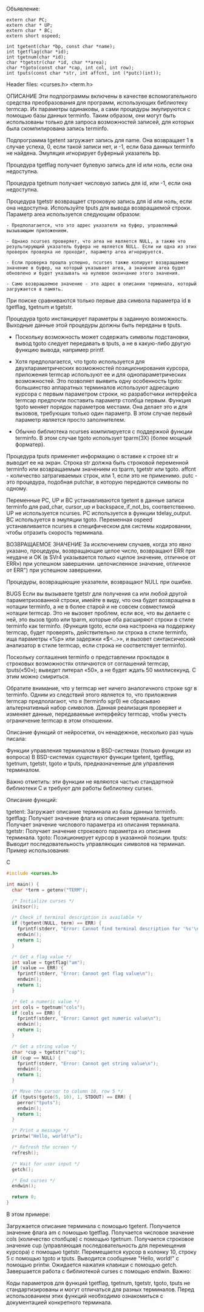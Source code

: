 Объявление:

    extern char PC;
    extern char * UP;
    extern char * BC;
    extern short ospeed;

    int tgetent(char *bp, const char *name);
    int tgetflag(char *id);
    int tgetnum(char *id);
    char *tgetstr(char *id, char **area);
    char *tgoto(const char *cap, int col, int row);
    int tputs(const char *str, int affcnt, int (*putc)(int));

Header files:
    <сurses.h>
    <term.h>

ОПИСАНИЕ
Эти подпрограммы включены в качестве вспомогательного средства преобразования для программ, использующих библиотеку termcap.  Их параметры одинаковы, а сами процедуры эмулируются с помощью базы данных terminfo.  Таким образом, они могут быть использованы только для запроса возможностей записей, для которых была скомпилирована запись terminfo.

Подпрограмма tgetent загружает запись для name.  Она возвращает 1 в случае успеха, 0, если такой записи нет, и -1, если базa данных terminfo не найдена.  Эмуляция игнорирует буферный указатель bp.

Процедура tgetflag получает булевую запись для id или ноль, если она недоступна.

Процедура tgetnum получает числовую запись для id, или -1, если она недоступна.

Процедура tgetstr возвращает строковую запись для id или ноль, если она недоступна.  Используйте tputs для вывода возвращаемой строки.
Параметр area используется следующим образом:

	- Предполагается, что это адрес указателя на буфер, управляемый вызывающим приложением.

	- Однако ncurses проверяет, что area не является NULL, а также что результирующий указатель буфера не является NULL. Если ни одна из этих проверок проверка не проходит, параметр area игнорируется.

	- Если проверка прошла успешно, ncurses также копирует возвращаемое значение в буфер, на который указывает area, а значение area будет обновлено и будет указывать на нулевое окончание этого значения.

	- Само возвращаемое значение - это адрес в описании терминала, который загружается в память.

При поиске сравниваются только первые два символа параметра id в tgetflag, tgetnum и tgetstr.

Процедура tgoto инстанцирует параметры в заданную возможность. Выходные данные этой процедуры должны быть переданы в tputs.

  - Поскольку возможность может содержать символы подстановки, вывод tgoto следует передавать в tputs, а не в какую-либо другую функцию вывода, например printf.

  - Хотя предполагается, что tgoto используется для двухпараметрических возможностей позиционирования курсора, приложения termcap используют ее и для однопараметрических возможностей. Это позволяет выявить одну особенность tgoto: большинство аппаратных терминалов используют адресацию курсора с первым параметром строки, но разработчики интерфейса termcap предпочли поставить параметр столбца первым. Функция tgoto меняет порядок параметров местами. Она делает это и для вызовов, требующих только один параметр. В этом случае первый параметр является просто заполнителем.

  - Обычно библиотека ncurses компилируется с поддержкой функции terminfo.  В этом случае tgoto использует tparm(3X) (более мощный форматер).

Процедура tputs применяет информацию о вставке к строке str и выводит ее на экран. Строка str должна быть строковой переменной terminfo или возвращаемым значением из tparm, tgetstr или tgoto. affcnt - количество затрагиваемых строк, или 1, если это не применимо.
putc - это процедура, подобная putchar, в которую передаются символы по одному.

Переменные PC, UP и BC устанавливаются tgetent в данные записи terminfo для pad_char, cursor_up и backspace_if_not_bs, соответственно.  UP не используется ncurses.  PC используется в функции tdelay_output.  BC используется в эмуляции tgoto.  Переменная ospeed устанавливается ncurses в специфическом для системы кодировании, чтобы отразить скорость терминала.

ВОЗВРАЩАЕМОЕ ЗНАЧЕНИЕ
За исключением случаев, когда это явно указано, процедуры, возвращающие целое число, возвращают ERR при неудаче и OK (в SVr4 указывается только «целое значение, отличное от ERR») при успешном завершении. целочисленное значение, отличное от ERR") при успешном завершении.

Процедуры, возвращающие указатели, возвращают NULL при ошибке.

BUGS
Если вы вызываете tgetstr для получения ca или любой другой параметризованной строки, имейте в виду, что она будет возвращена в нотации terminfo, а не в более старой и не совсем совместимой нотации termcap.  Это не вызовет проблем, если все, что вы делаете с ней, это вызов tgoto или tparm, которые оба расширяют строки в стиле terminfo как terminfo.  (Функция tgoto, если она настроена на поддержку termcap, будет проверять, действительно ли строка в стиле terminfo, ища параметры «%p» или задержки «$<..>», и вызовет синтаксический анализатор в стиле termcap, если строка не соответствует terminfo).

Поскольку соглашения terminfo о представлении прокладок в строковых возможностях отличаются от соглашений termcap, tputs(«50»); выведет литерал «50», а не будет ждать 50 миллисекунд.  С этим можно смириться.

Обратите внимание, что у termcap нет ничего аналогичного строке sgr в terminfo.  Одним из следствий этого является то, что приложения termcap
 предполагают, что я (terminfo sgr0) не сбрасываю альтернативный набор символов.  Данная реализация проверяет и изменяет данные, передаваемые интерфейсу termcap, чтобы учесть ограничение termcap в этом отношении.

 Описание функций от нейросетки, оч ненадежное, несколько раз чушь писала:

 Функции управления терминалом в BSD-системах (только функции из вопроса)
В BSD-системах существуют функции tgetent, tgetflag, tgetnum, tgetstr, tgoto и tputs, предназначенные для управления терминалом.

Важно отметить: эти функции не являются частью стандартной библиотеки C и требуют для работы библиотеку curses.

Описание функций:

tgetent: Загружает описание терминала из базы данных terminfo.
tgetflag: Получает значение флага из описания терминала.
tgetnum: Получает значение числового параметра из описания терминала.
tgetstr: Получает значение строкового параметра из описания терминала.
tgoto: Позиционирует курсор в указанной позиции.
tputs: Выводит последовательность управляющих символов на терминал.
Пример использования:

C
```c
#include <curses.h>

int main() {
  char *term = getenv("TERM");

  /* Initialize curses */
  initscr();

  /* Check if terminal description is available */
  if (tgetent(NULL, term) == ERR) {
    fprintf(stderr, "Error: Cannot find terminal description for '%s'\n", term);
    endwin();
    return 1;
  }

  /* Get a flag value */
  int value = tgetflag("am");
  if (value == ERR) {
    fprintf(stderr, "Error: Cannot get flag value\n");
    endwin();
    return 1;
  }

  /* Get a numeric value */
  int cols = tgetnum("cols");
  if (cols == ERR) {
    fprintf(stderr, "Error: Cannot get numeric value\n");
    endwin();
    return 1;
  }

  /* Get a string value */
  char *cup = tgetstr("cup");
  if (cup == NULL) {
    fprintf(stderr, "Error: Cannot get string value\n");
    endwin();
    return 1;
  }

  /* Move the cursor to column 10, row 5 */
  if (tputs(tgoto(5, 10), 1, STDOUT) == ERR) {
    perror("tputs");
    endwin();
    return 1;
  }

  /* Print a message */
  printw("Hello, world!\n");

  /* Refresh the screen */
  refresh();

  /* Wait for user input */
  getch();

  /* End curses */
  endwin();

  return 0;
}
```

В этом примере:

Загружается описание терминала с помощью tgetent.
Получается значение флага am с помощью tgetflag.
Получается числовое значение cols (количество столбцов) с помощью tgetnum.
Получается строковое значение cup (управляющая последовательность для перемещения курсора) с помощью tgetstr.
Перемещается курсор в колонку 10, строку 5 с помощью tgoto и tputs.
Выводится сообщение "Hello, world!" с помощью printw.
Ожидается нажатия клавиши с помощью getch.
Завершается работа с библиотекой curses с помощью endwin.
Важно:

Коды параметров для функций tgetflag, tgetnum, tgetstr, tgoto, tputs не стандартизированы и могут отличаться для разных терминалов.
Перед использованием этих функций необходимо ознакомиться с документацией конкретного терминала.